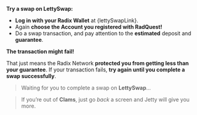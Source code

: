 **Try a swap on LettySwap:**

* **Log in with your Radix Wallet** at {lettySwapLink}.
* Again **choose the Account you registered with RadQuest!**
* Do a swap transaction, and pay attention to the **estimated** deposit and **guarantee**.

**The transaction might fail!**

That just means the Radix Network **protected you from getting less than your guarantee**. If your transaction fails, **try again until you complete a swap successfully**.

> Waiting for you to complete a swap on **LettySwap**…

> If you’re out of **Clams**, just go _back_ a screen and Jetty will give you more.
